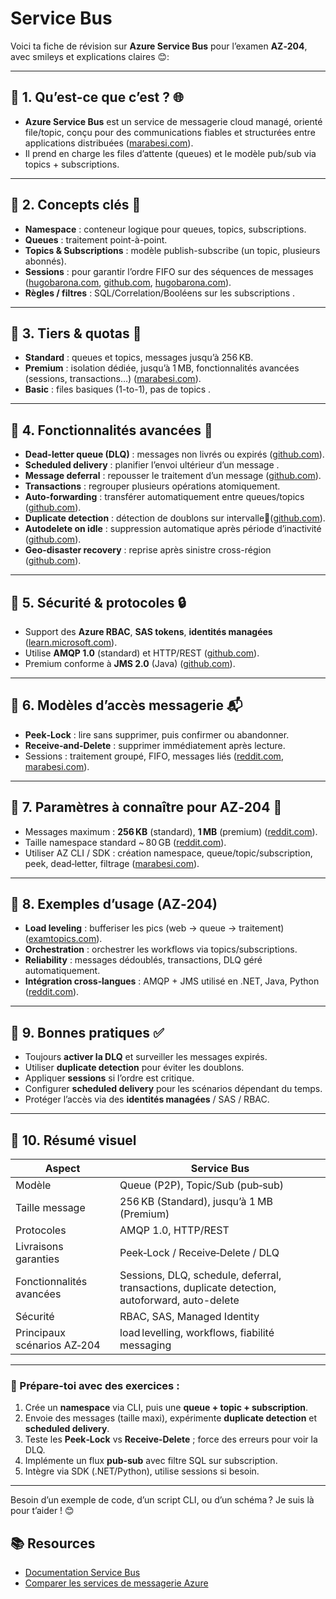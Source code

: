 # Service Bus

Voici ta fiche de révision sur **Azure Service Bus** pour l’examen **AZ‑204**, avec smileys et explications claires 😊:

---

## 🔹 1. Qu’est-ce que c’est ? 🌐

* **Azure Service Bus** est un service de messagerie cloud managé, orienté file/topic, conçu pour des communications fiables et structurées entre applications distribuées ([marabesi.com][1]).
* Il prend en charge les files d’attente (queues) et le modèle pub/sub via topics + subscriptions.

---

## 🔹 2. Concepts clés 🧩

* **Namespace** : conteneur logique pour queues, topics, subscriptions.
* **Queues** : traitement point-à-point.
* **Topics & Subscriptions** : modèle publish-subscribe (un topic, plusieurs abonnés).
* **Sessions** : pour garantir l’ordre FIFO sur des séquences de messages ([hugobarona.com][2], [github.com][3], [hugobarona.com][4]).
* **Règles / filtres** : SQL/Correlation/Booléens sur les subscriptions .

---

## 🔹 3. Tiers & quotas 🔢

* **Standard** : queues et topics, messages jusqu’à 256 KB.
* **Premium** : isolation dédiée, jusqu’à 1 MB, fonctionnalités avancées (sessions, transactions…) ([marabesi.com][1]).
* **Basic** : files basiques (1-to-1), pas de topics .

---

## 🔹 4. Fonctionnalités avancées 🚀

* **Dead-letter queue (DLQ)** : messages non livrés ou expirés ([github.com][3]).
* **Scheduled delivery** : planifier l’envoi ultérieur d’un message .
* **Message deferral** : repousser le traitement d’un message ([github.com][3]).
* **Transactions** : regrouper plusieurs opérations atomiquement.
* **Auto-forwarding** : transférer automatiquement entre queues/topics ([github.com][3]).
* **Duplicate detection** : détection de doublons sur intervalle([github.com][3]).
* **Autodelete on idle** : suppression automatique après période d’inactivité ([github.com][3]).
* **Geo-disaster recovery** : reprise après sinistre cross-région ([github.com][3]).

---

## 🔹 5. Sécurité & protocoles 🔒

* Support des **Azure RBAC**, **SAS tokens**, **identités managées** ([learn.microsoft.com][5]).
* Utilise **AMQP 1.0** (standard) et HTTP/REST ([github.com][3]).
* Premium conforme à **JMS 2.0** (Java) ([github.com][3]).

---

## 🔹 6. Modèles d’accès messagerie 📬

* **Peek‑Lock** : lire sans supprimer, puis confirmer ou abandonner.
* **Receive‑and‑Delete** : supprimer immédiatement après lecture.
* Sessions : traitement groupé, FIFO, messages liés ([reddit.com][6], [marabesi.com][1]).

---

## 🔹 7. Paramètres à connaître pour AZ‑204 🎯

* Messages maximum : **256 KB** (standard), **1 MB** (premium) ([reddit.com][7]).
* Taille namespace standard \~ 80 GB ([reddit.com][8]).
* Utiliser AZ CLI / SDK : création namespace, queue/topic/subscription, peek, dead‑letter, filtrage ([marabesi.com][1]).

---

## 🔹 8. Exemples d’usage (AZ‑204)

* **Load leveling** : bufferiser les pics (web → queue → traitement) ([examtopics.com][9]).
* **Orchestration** : orchestrer les workflows via topics/subscriptions.
* **Reliability** : messages dédoublés, transactions, DLQ géré automatiquement.
* **Intégration cross‑langues** : AMQP + JMS utilisé en .NET, Java, Python ([reddit.com][10]).

---

## 🔹 9. Bonnes pratiques ✅

* Toujours **activer la DLQ** et surveiller les messages expirés.
* Utiliser **duplicate detection** pour éviter les doublons.
* Appliquer **sessions** si l’ordre est critique.
* Configurer **scheduled delivery** pour les scénarios dépendant du temps.
* Protéger l’accès via des **identités managées** / SAS / RBAC.

---

## 🔹 10. Résumé visuel

| Aspect                      | Service Bus                                                                                    |
| --------------------------- | ---------------------------------------------------------------------------------------------- |
| Modèle                      | Queue (P2P), Topic/Sub (pub‑sub)                                                               |
| Taille message              | 256 KB (Standard), jusqu’à 1 MB (Premium)                                                      |
| Protocoles                  | AMQP 1.0, HTTP/REST                                                                            |
| Livraisons garanties        | Peek‑Lock / Receive‑Delete / DLQ                                                               |
| Fonctionnalités avancées    | Sessions, DLQ, schedule, deferral, transactions, duplicate detection, autoforward, auto-delete |
| Sécurité                    | RBAC, SAS, Managed Identity                                                                    |
| Principaux scénarios AZ‑204 | load levelling, workflows, fiabilité messaging                                                 |

---

### 🎯 Prépare-toi avec des exercices :

1. Crée un **namespace** via CLI, puis une **queue + topic + subscription**.
2. Envoie des messages (taille maxi), expérimente **duplicate detection** et **scheduled delivery**.
3. Teste les **Peek‑Lock** vs **Receive‑Delete** ; force des erreurs pour voir la DLQ.
4. Implémente un flux **pub-sub** avec filtre SQL sur subscription.
5. Intègre via SDK (.NET/Python), utilise sessions si besoin.

---

Besoin d’un exemple de code, d’un script CLI, ou d’un schéma ? Je suis là pour t’aider ! 😊

## 📚 Resources
- [Documentation Service Bus](https://learn.microsoft.com/azure/service-bus-messaging/service-bus-messaging-overview)
- [Comparer les services de messagerie Azure](https://learn.microsoft.com/azure/service-bus-messaging/compare-messaging-services)

[1]: https://marabesi.com/azure/204/6-connect-and-consume-services.html?utm_source=chatgpt.com "AZ-204 Developer Associate: Navigating Azure Service Connectivity and Consumption"
[2]: https://www.hugobarona.com/az-204-study-guide?utm_source=chatgpt.com "Microsoft Certified: Azure Developer Associate (AZ-204) Study Guide - Hugo Barona"
[3]: https://github.com/arvigeus/AZ-204/blob/master/Learning%20Path/Service%20Bus.md?utm_source=chatgpt.com "AZ-204/Learning Path/Service Bus.md at master · arvigeus/AZ-204 · GitHub"
[4]: https://www.hugobarona.com/az204-study-guide-23/?utm_source=chatgpt.com "Microsoft Certified: Azure Developer Associate (AZ-204) Study Guide 2023 - Hugo Barona"
[5]: https://learn.microsoft.com/fr-fr/credentials/certifications/resources/study-guides/az-204?utm_source=chatgpt.com "Guide d’étude pour l’examen AZ-204 : Développement de solutions pour Microsoft Azure | Microsoft Learn"
[6]: https://www.reddit.com/r/AzureCertification/comments/1apw2e0?utm_source=chatgpt.com "My Tips to pass the AZ-204 and Study Guide"
[7]: https://www.reddit.com/r/AZURE/comments/pxc1d3?utm_source=chatgpt.com "Help with an upcoming 204 exam"
[8]: https://www.reddit.com/r/AzureCertification/comments/pxbzir?utm_source=chatgpt.com "Azure 204 exam help"
[9]: https://www.examtopics.com/discussions/microsoft/view/130992-exam-az-204-topic-5-question-49-discussion/?utm_source=chatgpt.com "Exam AZ-204 topic 5 question 49 discussion - ExamTopics"
[10]: https://www.reddit.com/r/csharp/comments/mr4bp3?utm_source=chatgpt.com "I've started a series on using Azure Service Bus"

